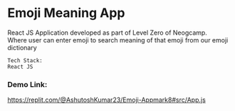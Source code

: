 # Emoji Meaning App

React JS Application developed as part of Level Zero of Neogcamp.  
Where user can enter emoji to search meaning of that emoji from our emoji dictionary


```
Tech Stack:
React JS 
```

### Demo Link:

https://replit.com/@AshutoshKumar23/Emoji-Appmark8#src/App.js
